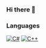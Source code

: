 ### Hi there 👋

### Languages
[![C#](https://img.shields.io/badge/csharp-black?style=for-the-badge&logo=csharp)](https://github.com/sfranzen)
[![C++](https://img.shields.io/badge/c++-black?style=for-the-badge&logo=cplusplus)](https://github.com/sfranzen)
<!--
**sfranzen/sfranzen** is a ✨ _special_ ✨ repository because its `README.md` (this file) appears on your GitHub profile.

Here are some ideas to get you started:

- 🔭 I’m currently working on ...
- 🌱 I’m currently learning ...
- 👯 I’m looking to collaborate on ...
- 🤔 I’m looking for help with ...
- 💬 Ask me about ...
- 📫 How to reach me: ...
- 😄 Pronouns: ...
- ⚡ Fun fact: ...
-->
